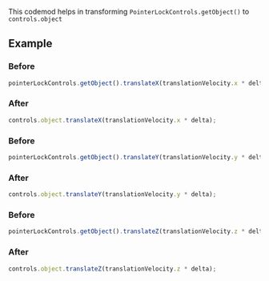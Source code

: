 This codemod helps in transforming `PointerLockControls.getObject()` to `controls.object`

## Example

### Before

```ts
pointerLockControls.getObject().translateX(translationVelocity.x * delta);
```

### After

```ts
controls.object.translateX(translationVelocity.x * delta);
```

### Before

```ts
pointerLockControls.getObject().translateY(translationVelocity.y * delta);
```

### After

```ts
controls.object.translateY(translationVelocity.y * delta);
```

### Before

```ts
pointerLockControls.getObject().translateZ(translationVelocity.z * delta);
```

### After

```ts
controls.object.translateZ(translationVelocity.z * delta);
```
